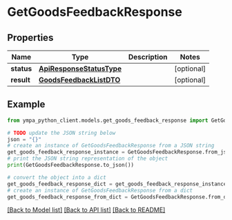 # GetGoodsFeedbackResponse


## Properties

Name | Type | Description | Notes
------------ | ------------- | ------------- | -------------
**status** | [**ApiResponseStatusType**](ApiResponseStatusType.md) |  | [optional] 
**result** | [**GoodsFeedbackListDTO**](GoodsFeedbackListDTO.md) |  | [optional] 

## Example

```python
from ympa_python_client.models.get_goods_feedback_response import GetGoodsFeedbackResponse

# TODO update the JSON string below
json = "{}"
# create an instance of GetGoodsFeedbackResponse from a JSON string
get_goods_feedback_response_instance = GetGoodsFeedbackResponse.from_json(json)
# print the JSON string representation of the object
print(GetGoodsFeedbackResponse.to_json())

# convert the object into a dict
get_goods_feedback_response_dict = get_goods_feedback_response_instance.to_dict()
# create an instance of GetGoodsFeedbackResponse from a dict
get_goods_feedback_response_from_dict = GetGoodsFeedbackResponse.from_dict(get_goods_feedback_response_dict)
```
[[Back to Model list]](../README.md#documentation-for-models) [[Back to API list]](../README.md#documentation-for-api-endpoints) [[Back to README]](../README.md)


